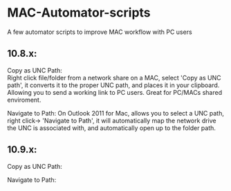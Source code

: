 MAC-Automator-scripts
=====================

A few automator scripts to improve MAC workflow with PC users

10.8.x:
---------------------
Copy as UNC Path:  
Right click file/folder from a network share on a MAC, select 'Copy as UNC path', it converts it to the proper UNC path, and places it in your clipboard.  Allowing you to send a working link to PC users.  Great for PC/MACs shared enviroment.

Navigate to Path:
On Outlook 2011 for Mac, allows you to select a UNC path, right click-> 'Navigate to Path', it will automatically map the network drive the UNC is associated with, and automatically open up to the folder path.

10.9.x:
---------------------
Copy as UNC Path:


Navigate to Path:

